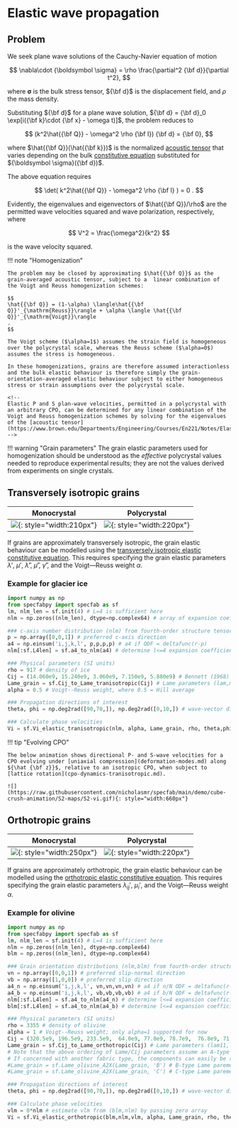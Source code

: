 # Elastic wave propagation

## Problem

We seek plane wave solutions of the Cauchy-Navier equation of motion

$$
\nabla\cdot {\boldsymbol \sigma} = \rho \frac{\partial^2 {\bf d}}{\partial t^2},
$$

where ${\boldsymbol \sigma}$ is the bulk stress tensor, ${\bf d}$ is the displacement field, and $\rho$ the mass density.

Substituting ${\bf d}$ for a plane wave solution, ${\bf d} = {\bf d}_0 \exp[i({\bf k}\cdot {\bf x} - \omega t)]$, the problem reduces to

$$
(k^2\hat{{\bf Q}} - \omega^2 \rho {\bf I}) {\bf d} = {\bf 0},
$$

where $\hat{{\bf Q}}(\hat{{\bf k}})$ is the normalized [acoustic tensor](https://www.brown.edu/Departments/Engineering/Courses/En221/Notes/Elasticity/Elasticity.htm) that varies depending on the bulk [constitutive equation](constitutive-elastic.md) substituted for ${\boldsymbol \sigma}({\bf d})$.

The above equation requires 

$$
\det( k^2\hat{{\bf Q}} - \omega^2 \rho {\bf I} ) = 0
.
$$

Evidently, the eigenvalues and eigenvectors of $\hat{{\bf Q}}/\rho$ are the permitted wave velocities squared and wave polarization, respectively, where 

$$
V^2 = \frac{\omega^2}{k^2}
$$

is the wave velocity squared.

!!! note "Homogenization"

    The problem may be closed by approximating $\hat{{\bf Q}}$ as the grain-averaged acoustic tensor, subject to a  linear combination of the Voigt and Reuss homogenization schemes:

    $$
    \hat{{\bf Q}} = (1-\alpha) \langle\hat{{\bf Q}}'_{\mathrm{Reuss}}\rangle + \alpha \langle \hat{{\bf Q}}'_{\mathrm{Voigt}}\rangle
    .
    $$    

    The Voigt scheme ($\alpha=1$) assumes the strain field is homogeneous over the polycrystal scale, whereas the Reuss scheme ($\alpha=0$) assumes the stress is homogeneous.

    In these homogenizations, grains are therefore assumed interactionless and the bulk elastic behaviour is therefore simply the grain-orientation-averaged elastic behaviour subject to either homogeneous stress or strain assumptions over the polycrystal scale.

    <!--    
    Elastic P and S plan-wave velocities, permitted in a polycrystal with an arbitrary CPO, can be determined for any linear combination of the Voigt and Reuss homogenization schemes by solving for the eigenvalues of the [acoustic tensor](https://www.brown.edu/Departments/Engineering/Courses/En221/Notes/Elasticity/Elasticity.htm):
    -->
    

!!! warning "Grain parameters" 
    The grain elastic parameters used for homogenization should be understood as the *effective* polycrystal values needed to reproduce experimental results; they are not the values derived from experiments on single crystals.

## Transversely isotropic grains

| Monocrystal | Polycrystal |
| :-: | :-: |
| ![](https://raw.githubusercontent.com/nicholasmr/specfab/main/images/tranisotropic/tranisotropic-elastic-monocrystal.png){: style="width:210px"} | ![](https://raw.githubusercontent.com/nicholasmr/specfab/main/images/tranisotropic/polycrystal.png){: style="width:220px"} |

If grains are approximately transversely isotropic, the grain elastic behaviour can be modelled using the [transversely isotropic elastic constitutive equation](constitutive-elastic.md).
This requires specifying the grain elastic parameters $\lambda'$, $\mu'$, $\hat{\lambda}'$, $\hat{\mu}'$, $\hat{\gamma}'$, and the Voigt&mdash;Reuss weight $\alpha$.

### Example for glacier ice

```python
import numpy as np
from specfabpy import specfab as sf
lm, nlm_len = sf.init(4) # L=4 is sufficient here
nlm = np.zeros((nlm_len), dtype=np.complex64) # array of expansion coefficients

### c-axis number distribution (nlm) from fourth-order structure tensor (a4)
p = np.array([0,0,1]) # preferred c-axis direction
a4 = np.einsum('i,j,k,l', p,p,p,p) # a4 if ODF = deltafunc(r-p) 
nlm[:sf.L4len] = sf.a4_to_nlm(a4) # determine l<=4 expansion coefficients of ODF

### Physical parameters (SI units)
rho = 917 # density of ice
Cij = (14.060e9, 15.240e9, 3.060e9, 7.150e9, 5.880e9) # Bennett (1968) parameters (C11,C33,C55,C12,C13)
Lame_grain = sf.Cij_to_Lame_tranisotropic(Cij) # Lame parameters (lam,mu,Elam,Emu,Egam)
alpha = 0.5 # Voigt--Reuss weight, where 0.5 = Hill average

### Propagation directions of interest
theta, phi = np.deg2rad([90,70,]), np.deg2rad([0,10,]) # wave-vector directions (theta is colatitude, phi is longitude)

### Calculate phase velocities
Vi = sf.Vi_elastic_tranisotropic(nlm, alpha, Lame_grain, rho, theta,phi) # phase velocities are V_S1=vi[0,:], V_S2=vi[1,:], V_P=vi[2,:]
```

!!! tip "Evolving CPO"

    The below animation shows directional P- and S-wave velocities for a CPO evolving under [uniaxial compression](deformation-modes.md) along ${\hat {\bf z}}$, relative to an isotropic CPO, when subject to [lattice rotation](cpo-dynamics-tranisotropic.md).

    ![](https://raw.githubusercontent.com/nicholasmr/specfab/main/demo/cube-crush-animation/S2-maps/S2-vi.gif){: style="width:660px"}

## Orthotropic grains

| Monocrystal | Polycrystal |
| :-: | :-: |
| ![](https://raw.githubusercontent.com/nicholasmr/specfab/main/images/orthotropic/orthotropic-elastic-monocrystal.png){: style="width:250px"} | ![](https://raw.githubusercontent.com/nicholasmr/specfab/main/images/orthotropic/polycrystal.png){: style="width:220px"} |

If grains are approximately orthotropic, the grain elastic behaviour can be modelled using the [orthotropic elastic constitutive equation](constitutive-elastic.md).
This requires specifying the grain elastic parameters $\lambda_{ij}'$, $\mu_{i}'$, and the Voigt&mdash;Reuss weight $\alpha$.

### Example for olivine

```python
import numpy as np
from specfabpy import specfab as sf
lm, nlm_len = sf.init(4) # L=4 is sufficient here
nlm = np.zeros((nlm_len), dtype=np.complex64) 
blm = np.zeros((nlm_len), dtype=np.complex64) 

### Grain orientation distributions (nlm,blm) from fourth-order structure tensors
vn = np.array([0,0,1]) # preferred slip-normal direction
vb = np.array([1,0,0]) # preferred slip direction
a4_n = np.einsum('i,j,k,l', vn,vn,vn,vn) # a4 if n/N ODF = deltafunc(r-vn) 
a4_b = np.einsum('i,j,k,l', vb,vb,vb,vb) # a4 if b/N ODF = deltafunc(r-vb) 
nlm[:sf.L4len] = sf.a4_to_nlm(a4_n) # determine l<=4 expansion coefficients of ODF
blm[:sf.L4len] = sf.a4_to_nlm(a4_b) # determine l<=4 expansion coefficients of ODF

### Physical parameters (SI units)
rho = 3355 # density of olivine
alpha = 1 # Voigt--Reuss weight; only alpha=1 supported for now
Cij = (320.5e9, 196.5e9, 233.5e9,  64.0e9, 77.0e9, 78.7e9,  76.8e9, 71.6e9, 68.15e9) # Abramson (1997) parameters (C11,C22,C33,C44,C55,C66,C23,C13,C12)
Lame_grain = sf.Cij_to_Lame_orthotropic(Cij) # Lame parameters (lam11,lam22,lam33, lam23,lam13,lam12, mu1,mu2,mu3)
# Note that the above ordering of Lame/Cij parameters assume an A-type fabric; that is, (blm,nlm,vlm) refer to the distibutions of (m1',m2',m3') axes, respectively.
# If concerned with another fabric type, the components can easily be re-ordered:
#Lame_grain = sf.Lame_olivine_A2X(Lame_grain, 'B') # B-type Lame paremeters
#Lame_grain = sf.Lame_olivine_A2X(Lame_grain, 'C') # C-type Lame paremeters

### Propagation directions of interest
theta, phi = np.deg2rad([90,70,]), np.deg2rad([0,10,]) # wave-vector directions (theta is colatitude, phi is longitude)

### Calculate phase velocities
vlm = 0*nlm # estimate vlm from (blm,nlm) by passing zero array
Vi = sf.Vi_elastic_orthotropic(blm,nlm,vlm, alpha, Lame_grain, rho, theta,phi) # phase velocities are V_S1=vi[0,:], V_S2=vi[1,:], V_P=vi[2,:]
```


